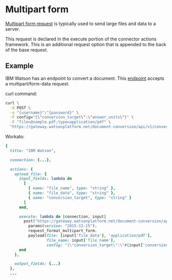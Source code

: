 # Multipart form

[Multipart form request](https://www.w3.org/TR/html401/interact/forms.html#h-17.13.4.2)  is typically used to send large files and data to a server.

This request is declared in the execute portion of the connector actions framework. This is an additional request option that is appended to the back of the base request.

## Example
IBM Watson has an endpoint to convert a document. This [endpoint](https://www.ibm.com/watson/developercloud/document-conversion/api/v1/#convert-document) accepts a multipart/form-data request.

curl command:
```sh
curl \
  -X POST \
  -u "{username}":"{password}" \
  -F config="{\"conversion_target\":\"answer_units\"}" \
  -F "file=@sample.pdf;type=application/pdf" \
  "https://gateway.watsonplatform.net/document-conversion/api/v1/convert_document?version=2015-12-15"
```

Workato:
```ruby
{
  title: "IBM Watson",

  connection: {...},

  actions: {
    upload_file: {
      input_fields: lambda do
        [
          { name: "file_name", type: "string" },
          { name: "file_data", type: "string" },
          { name: "conversion_target", type: "string" }
        ]
      end,

      execute: lambda do |connection, input|
        post("https://gateway.watsonplatform.net/document-conversion/api/v1/convert_document").
          params(version: "2015-12-15").
          request_format_multipart_form.
          payload(file: [input['file_data'], 'application/pdf'],
                  file_name: input['file_name'],
                  config: "{\"conversion_target\":\"#{input['conversion_target']}\"}")
      end
    },

    output_fields: {...}
  },
  ...
```
